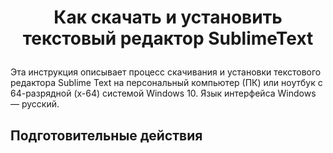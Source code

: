 ﻿# <p align=center> Как скачать и установить текстовый редактор SublimeText
Эта инструкция описывает процесс скачивания и установки текстового редактора Sublime Text на персональный компьютер (ПК) или ноутбук с 64-разрядной (x-64) системой Windows 10. Язык интерфейса Windows — русский. 
## Подготовительные действия
  
